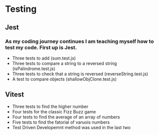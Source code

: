 # Testing
## Jest
### As my coding journey continues I am teaching myself how to test my code. First up is Jest.
* Three tests to add (sum.test.js)
* Three tests to compare a string to a reversed string (isPalindrome.test.js)
* Three tests to check that a string is reversed (reverseString.test.js)
* A test to compare objects (shallowObjClone.test.js)
## Vitest
* Three tests to find the higher number
* Four tests for the classic Fizz Buzz game
* Four tests to find the average of an array of numbers
* Five tests to find the fatorial of varuois numbers
* Test Driven Developemnt method was used in the last two